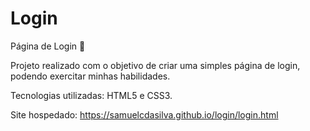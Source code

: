# Login
Página de Login 📄

Projeto realizado com o objetivo de criar uma simples página de login, podendo exercitar minhas habilidades.

Tecnologias utilizadas: HTML5 e CSS3.

Site hospedado: https://samuelcdasilva.github.io/login/login.html
